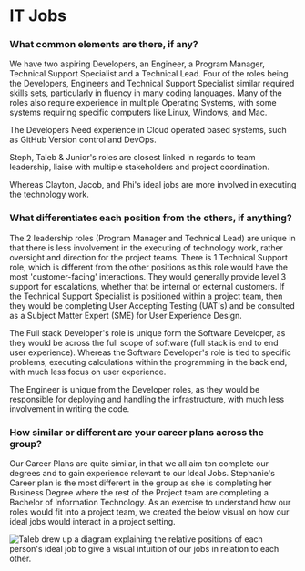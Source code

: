 # IT Jobs

### What common elements are there, if any?

We have two aspiring Developers, an Engineer, a Program Manager, Technical Support Specialist and a Technical Lead. Four of the roles being the Developers, Engineers and Technical Support Specialist similar required skills sets, particularly in fluency in many coding languages. Many of the roles also require experience in multiple Operating Systems, with some systems requiring specific computers like Linux, Windows, and Mac.  

The Developers Need experience in Cloud operated based systems, such as GitHub Version control and DevOps.  

Steph, Taleb & Junior's roles are closest linked in regards to team leadership, liaise with multiple stakeholders and project coordination.  

Whereas Clayton, Jacob, and Phi's ideal jobs are more involved in executing the technology work.

### What differentiates each position from the others, if anything?

The 2 leadership roles (Program Manager and Technical Lead) are unique in that there is less involvement in the executing of technology work, rather oversight and direction for the project teams. There is 1 Technical Support role, which is different from the other positions as this role would have the most 'customer-facing' interactions. They would generally provide level 3 support for escalations, whether that be internal or external customers. If the Technical Support Specialist is positioned within a project team, then they would be completing User Accepting Testing (UAT's) and be consulted as a Subject Matter Expert (SME) for User Experience Design.  

The Full stack Developer's role is unique form the Software Developer, as they would be across the full scope of software  (full stack is end to end user experience). Whereas the Software Developer's role is tied to specific problems, executing calculations within the programming in the back end, with much less focus on user experience.  

The Engineer is unique from the Developer roles, as they would be responsible for deploying and handling the infrastructure, with much less involvement in writing the code.  

### How similar or different are your career plans across the group?

Our Career Plans are quite similar, in that we all aim ton complete our degrees and to gain experience relevant to our Ideal Jobs. Stephanie's Career plan is the most different in the group as she is completing her Business Degree where the rest of the Project team are completing a Bachelor of Information Technology. As an exercise to understand how our roles would fit into a project team, we created the below visual on how our ideal jobs would interact in a project setting.  

![Taleb drew up a diagram explaining the relative positions of each person's ideal job to give a visual intuition of our jobs in relation to each other.](/assets/res/img/diagram.png)